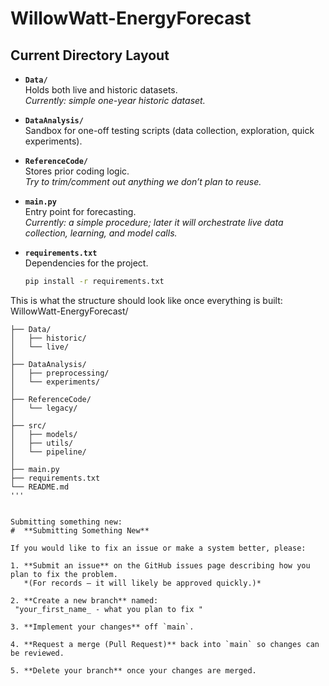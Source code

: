 # WillowWatt-EnergyForecast

## Current Directory Layout
- **`Data/`**  
  Holds both live and historic datasets.  
  *Currently: simple one-year historic dataset.*

- **`DataAnalysis/`**  
  Sandbox for one-off testing scripts (data collection, exploration, quick experiments).

- **`ReferenceCode/`**  
  Stores prior coding logic.  
  *Try to trim/comment out anything we don’t plan to reuse.*

- **`main.py`**  
  Entry point for forecasting.  
  *Currently: a simple procedure; later it will orchestrate live data collection, learning, and model calls.*

- **`requirements.txt`**  
  Dependencies for the project.  
  ```bash
  pip install -r requirements.txt


This is what the structure should look like once everything is built:
WillowWatt-EnergyForecast/


```plaintext
├── Data/                 
│   ├── historic/          
│   └── live/              
│
├── DataAnalysis/          
│   ├── preprocessing/     
│   └── experiments/      
│
├── ReferenceCode/       
│   └── legacy/          
│
├── src/               
│   ├── models/          
│   ├── utils/      
│   └── pipeline/       
│
├── main.py              
├── requirements.txt      
└── README.md
'''


Submitting something new:
#  **Submitting Something New**

If you would like to fix an issue or make a system better, please:

1. **Submit an issue** on the GitHub issues page describing how you plan to fix the problem.  
   *(For records — it will likely be approved quickly.)*

2. **Create a new branch** named:  
 "your_first_name_ - what you plan to fix "

3. **Implement your changes** off `main`.

4. **Request a merge (Pull Request)** back into `main` so changes can be reviewed.

5. **Delete your branch** once your changes are merged. 



